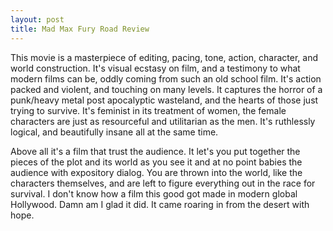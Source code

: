```yaml
---
layout: post
title: Mad Max Fury Road Review
---
```

This movie is a masterpiece of editing, pacing, tone, action, character, and world construction. It's visual ecstasy on film, and a testimony to what modern films can be, oddly coming from such an old school film. It's action packed and violent, and touching on many levels. It captures the horror of a punk/heavy metal post apocalyptic wasteland, and the hearts of those just trying to survive. It's feminist in its treatment of women, the female characters are just as resourceful and utilitarian as the men. It's ruthlessly logical, and beautifully insane all at the same time.

Above all it's a film that trust the audience. It let's you put together the pieces of the plot and its world as you see it and at no point babies the audience with expository dialog. You are thrown into the world, like the characters themselves, and are left to figure everything out in the race for survival.
I don't know how a film this good got made in modern global Hollywood. Damn am I glad it did. It came roaring in from the desert with hope.
